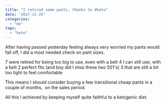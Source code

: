 ```yaml
---
title: "I retired some pants, thanks to #keto"
date: "2017-11-25"
categories: 
  - "me"
tags: 
  - "keto"
---
```


After having passed yesterday feeling always very worried my pants would fall off, I did a most needed check on pant sizes.

7 were retired for being too big to use, even with a belt 4 I can still use, with a belt 2 perfect fits (and boy did I miss these two 501's) 3 that are still a bit too tight to feel comfortable

This means I should consider buying a few transitional cheap pants in a couple of months,  on the sales period.

All this I achieved by keeping myself quite faithful to a ketogenic diet.
